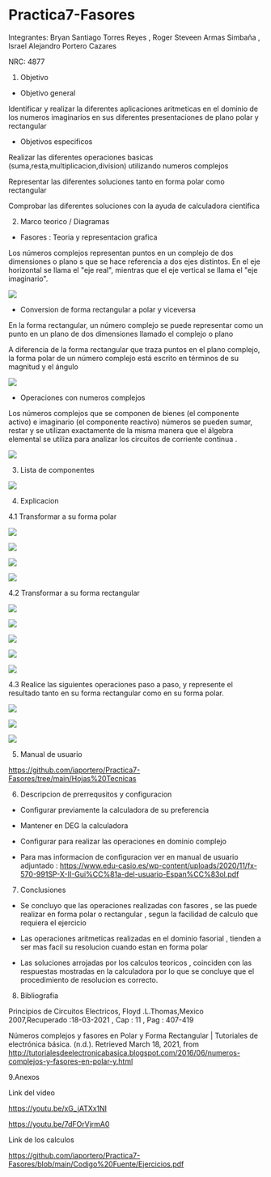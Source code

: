 # Practica7-Fasores
Integrantes: Bryan Santiago Torres Reyes , Roger Steveen Armas Simbaña , Israel Alejandro Portero Cazares

NRC: 4877

1. Objetivo

*  Objetivo general

Identificar y realizar la diferentes aplicaciones aritmeticas en el dominio de los numeros imaginarios en sus diferentes presentaciones de plano polar y rectangular 

*  Objetivos especificos 

Realizar las diferentes operaciones basicas (suma,resta,multiplicacion,division) utilizando numeros complejos 

Representar las diferentes soluciones tanto en forma polar como rectangular 

Comprobar las diferentes soluciones con la ayuda de calculadora cientifica 

2. Marco teorico / Diagramas

* Fasores : Teoria y representacion grafica 

Los números complejos representan puntos en un complejo de dos dimensiones o plano s que se hace referencia a dos ejes distintos. En el eje horizontal se llama el "eje real", mientras que el eje vertical se llama el "eje imaginario".

![](https://github.com/iaportero/Practica7-Fasores/blob/main/Imagenes/im%201.png)

*  Conversion de forma rectangular a polar y viceversa

En la forma rectangular, un número complejo se puede representar como un punto en un plano de dos dimensiones llamado el complejo o plano 

A diferencia de la forma rectangular que traza puntos en el plano complejo, la forma polar de un número complejo está escrito en términos de su magnitud y el ángulo

![](https://github.com/iaportero/Practica7-Fasores/blob/main/Imagenes/im%202.png)

*  Operaciones con numeros complejos 

Los números complejos que se componen de bienes (el componente activo) e imaginario (el componente reactivo) números se pueden sumar, restar y se utilizan exactamente de la misma manera que el álgebra elemental se utiliza para analizar los circuitos de corriente continua .


![](https://github.com/iaportero/Practica7-Fasores/blob/main/Imagenes/im%203.png)


3.  Lista de componentes

![](https://github.com/iaportero/Practica7-Fasores/blob/main/Imagenes/im%204.png)

4.  Explicacion

4.1  Transformar a su forma polar 


![](https://github.com/iaportero/Practica7-Fasores/blob/main/Imagenes/im%205.png)

![](https://github.com/iaportero/Practica7-Fasores/blob/main/Imagenes/im%206.png)

![](https://github.com/iaportero/Practica7-Fasores/blob/main/Imagenes/im%207.png)

![](https://github.com/iaportero/Practica7-Fasores/blob/main/Imagenes/im%208.png)

4.2  Transformar a su forma rectangular

![](https://github.com/iaportero/Practica7-Fasores/blob/main/Imagenes/im%209.png)

![](https://github.com/iaportero/Practica7-Fasores/blob/main/Imagenes/im%2010.png)

![](https://github.com/iaportero/prueba-/blob/main/im%2011.png)

![](https://github.com/iaportero/prueba-/blob/main/im%2012.png)


![](https://github.com/iaportero/prueba-/blob/main/im%2013.png)


4.3 Realice las siguientes operaciones paso a paso, y represente el resultado tanto en su forma
rectangular como en su forma polar.

![](https://github.com/iaportero/Practica7-Fasores/blob/main/Imagenes/im%2017.png)

![](https://github.com/iaportero/Practica7-Fasores/blob/main/Imagenes/im18.png)

![](https://github.com/iaportero/Practica7-Fasores/blob/main/Imagenes/im19.png)


5. Manual de usuario

https://github.com/iaportero/Practica7-Fasores/tree/main/Hojas%20Tecnicas


6. Descripcion de prerrequsitos y configuracion

*  Configurar previamente la calculadora de su preferencia 

* Mantener en DEG la calculadora 

*  Configurar para realizar las operaciones en dominio complejo 

* Para mas informacion de configuracion ver en manual de usuario adjuntado : https://www.edu-casio.es/wp-content/uploads/2020/11/fx-570-991SP-X-II-Gui%CC%81a-del-usuario-Espan%CC%83ol.pdf

7.  Conclusiones

* Se concluyo que las operaciones realizadas con fasores , se las puede realizar en forma polar o rectangular , segun la facilidad de calculo que requiera el ejercicio

*  Las operaciones aritmeticas realizadas en el dominio fasorial , tienden a ser mas facil su resolucion cuando estan en forma polar 

* Las soluciones arrojadas por los calculos teoricos , coinciden con las respuestas mostradas en la calculadora por lo que se concluye que el procedimiento de resolucion es correcto.


8.  Bibliografia

Principios de Circuitos Electricos, Floyd .L.Thomas,Mexico 2007,Recuperado :18-03-2021 , Cap : 11 , Pag : 407-419

Números complejos y fasores en Polar y Forma Rectangular | Tutoriales de electrónica básica. (n.d.). Retrieved March 18, 2021, from http://tutorialesdeelectronicabasica.blogspot.com/2016/06/numeros-complejos-y-fasores-en-polar-y.html


9.Anexos

Link del video

https://youtu.be/xG_jATXx1NI

https://youtu.be/7dFOrVjrmA0

Link de los calculos 

https://github.com/iaportero/Practica7-Fasores/blob/main/Codigo%20Fuente/Ejercicios.pdf










